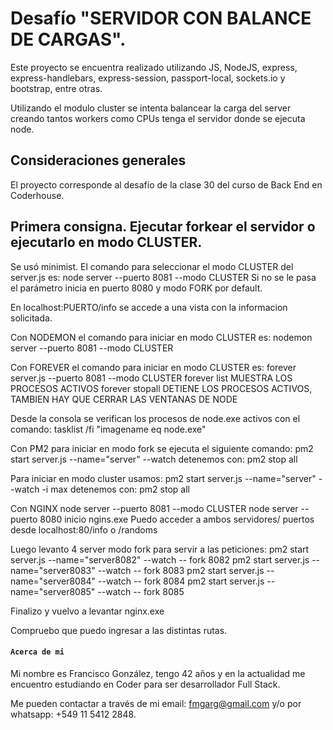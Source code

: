 # Desafío "SERVIDOR CON BALANCE DE CARGAS". 

Este proyecto se encuentra realizado utilizando JS, NodeJS, express, express-handlebars, express-session, passport-local, sockets.io y bootstrap, entre otras.

Utilizando el modulo cluster se intenta balancear la carga del server creando tantos workers como CPUs tenga el servidor donde se ejecuta node.


## Consideraciones generales

El proyecto corresponde al desafío de la clase 30 del curso de Back End en Coderhouse.

## Primera consigna. Ejecutar forkear el servidor o ejecutarlo en modo CLUSTER.

Se usó minimist. El comando para seleccionar el modo CLUSTER del server.js es: 
node server --puerto 8081 --modo CLUSTER
Si no se le pasa el parámetro inicia en puerto 8080 y modo FORK por default.

En localhost:PUERTO/info se accede a una vista con la informacion solicitada.

Con NODEMON el comando para iniciar en modo CLUSTER es: 
nodemon server --puerto 8081 --modo CLUSTER

Con FOREVER el comando para iniciar en modo CLUSTER es: 
forever server.js --puerto 8081 --modo CLUSTER
forever list MUESTRA LOS PROCESOS ACTIVOS
forever stopall DETIENE LOS PROCESOS ACTIVOS, TAMBIEN HAY QUE CERRAR LAS VENTANAS DE NODE

Desde la consola se verifican los procesos de node.exe activos con el comando:
tasklist /fi "imagename eq node.exe"

Con PM2 para iniciar en modo fork se ejecuta el siguiente comando:
pm2 start server.js --name="server" --watch
detenemos con:
pm2 stop all

Para iniciar en modo cluster usamos:
pm2 start server.js --name="server" --watch -i max
detenemos con:
pm2 stop all

Con NGINX
node server --puerto 8081 --modo CLUSTER
node server --puerto 8080
inicio ngins.exe
Puedo acceder a ambos servidores/ puertos desde localhost:80/info o /randoms

Luego levanto 4 server modo fork para servir a las peticiones:
pm2 start server.js --name="server8082" --watch -- fork 8082
pm2 start server.js --name="server8083" --watch -- fork 8083
pm2 start server.js --name="server8084" --watch -- fork 8084
pm2 start server.js --name="server8085" --watch -- fork 8085

Finalizo y vuelvo a levantar nginx.exe

Compruebo que puedo ingresar a las distintas rutas.








#### `Acerca de mi`

Mi nombre es Francisco González, tengo 42 años y en la actualidad me encuentro estudiando en Coder para ser desarrollador Full Stack. 

Me pueden contactar a través de mi email: [fmgarg@gmail.com](mailto:fmgarg@gmail.com) y/o por whatsapp: +549 11 5412 2848.